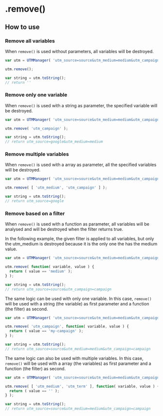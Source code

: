 # .remove()

## How to use

### Remove all variables

When `remove()` is used without parameters, all variables will be destroyed.

```javascript
var utm = UTMManager( 'utm_source=source&utm_medium=medium&utm_campaign=campaign' );

utm.remove();

var string = utm.toString();
// return ''
```

### Remove only one variable

When `remove()` is used with a string as parameter, the specified variable will be destroyed.

```javascript
var utm = UTMManager( 'utm_source=source&utm_medium=medium&utm_campaign=campaign' );

utm.remove( 'utm_campaign' );

var string = utm.toString();
// return utm_source=google&utm_medium=medium
```

### Remove multiple variables

When `remove()` is used with a array as parameter, all the specified variables will be destroyed.

```javascript
var utm = UTMManager( 'utm_source=source&utm_medium=medium&utm_campaign=campaign' );

utm.remove( [ 'utm_medium', 'utm_campaign' ] );

var string = utm.toString();
// return utm_source=google
```

### Remove based on a filter

When `remove()` is used with a function as parameter, all variables will be analysed and will be destroyed when the filter returns true.

In the following example, the given filter is applied to all variables, but only the utm_medium is destroyed because it is the only one the has the medium value.

```javascript
var utm = UTMManager( 'utm_source=source&utm_medium=medium&utm_campaign=campaign' );

utm.remove( function( variable, value ) {
  return ( value == 'medium' );
} );

var string = utm.toString();
// return utm_source=source&utm_campaign=campaign
```

The same logic can be used with only one variable. In this case, `remove()` will be used with a string (the variable) as first parameter and a function (the filter) as second.

```javascript
var utm = UTMManager( 'utm_source=source&utm_medium=medium&utm_campaign=campaign' );

utm.remove( 'utm_campaign', function( variable, value ) {
  return ( value == 'my-campaign' );
} );

var string = utm.toString();
// return utm_source=source&utm_medium=medium&utm_campaign=campaign
```

The same logic can also be used with multiple variables. In this case, `remove()` will be used with a array (the variables) as first parameter and a function (the filter) as second.

```javascript
var utm = UTMManager( 'utm_source=source&utm_medium=medium&utm_campaign=campaign&utm_term=' );

utm.remove( [ 'utm_medium', 'utm_term' ], function( variable, value ) {
  return ( value == '' );
} );

var string = utm.toString();
// return utm_source=source&utm_medium=medium&utm_campaign=campaign
```

